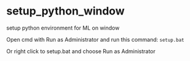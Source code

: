 # setup_python_window
setup python environment for ML on window

Open cmd with Run as Administrator and run this command: ```setup.bat```

Or right click to setup.bat and choose Run as Administrator
